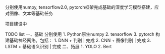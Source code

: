 分别使用numpy, tensorflow2.0, pytorch框架完成基础的深度学习模型搭建，应对图像、文本等基础任务

项目建设中

TODO list
一、基础
分别使用
    1. Python原生numpy
    2. tensorflow
    3. pytorch
构建基础神经网络。包括：
    1. DNN + 判别 | 完成
    2. CNN + 图像判别 | 完成
    3. LSTM + 基础语义识别 | 完成
二、拓展
    1. YOLO
    2. Bert
